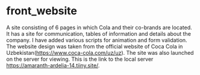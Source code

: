 # front_website
A site consisting of 6 pages in which Cola and their co-brands are located. It has a site for communication, tables of information and details about the company. I have added various scripts for animation and form validation. The website design was taken from the official website of Coca Cola in Uzbekistan(https://www.coca-cola.com/uz/uz). The site was also launched on the server for viewing. This is the link to the local server https://amaranth-ardelia-14.tiiny.site/.
